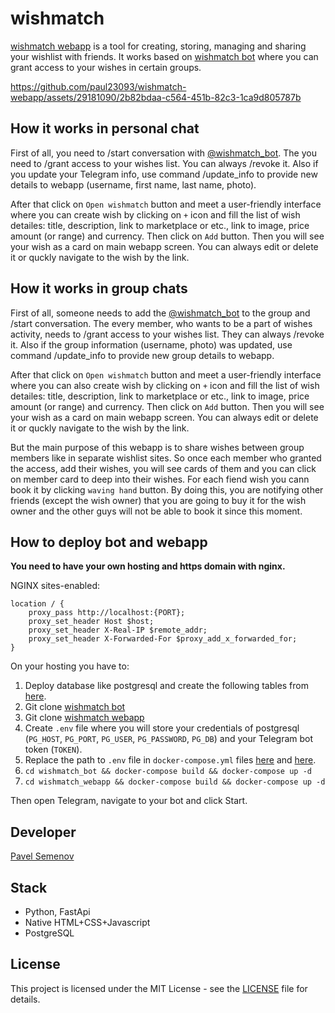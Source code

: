 # wishmatch

[wishmatch webapp](https://github.com/paul23093/wishmatch-webapp) is a tool for creating, storing, managing and sharing your wishlist with friends.
It works based on [wishmatch bot](https://github.com/paul23093/wishmatch-bot) where you can grant access to your wishes in certain groups.

https://github.com/paul23093/wishmatch-webapp/assets/29181090/2b82bdaa-c564-451b-82c3-1ca9d805787b

## How it works in personal chat

First of all, you need to /start conversation with [@wishmatch_bot](https://t.me/wishmatch_bot).
The you need to /grant access to your wishes list. You can always /revoke it.
Also if you update your Telegram info, use command /update_info to provide new details to webapp (username, first name, last name, photo).

After that click on `Open wishmatch` button and meet a user-friendly interface where you can create wish by clicking on `+` icon and fill the list of wish detailes: title, description, link to marketplace or etc., link to image, price amount (or range) and currency. Then click on `Add` button.
Then you will see your wish as a card on main webapp screen. You can always edit or delete it or quckly navigate to the wish by the link.

## How it works in group chats

First of all, someone needs to add the [@wishmatch_bot](https://t.me/wishmatch_bot) to the group and /start conversation.
The every member, who wants to be a part of wishes activity, needs to /grant access to your wishes list. They can always /revoke it.
Also if the group information (username, photo) was updated, use command /update_info to provide new group details to webapp.

After that click on `Open wishmatch` button and meet a user-friendly interface where you can also create wish by clicking on `+` icon and fill the list of wish detailes: title, description, link to marketplace or etc., link to image, price amount (or range) and currency. Then click on `Add` button.
Then you will see your wish as a card on main webapp screen. You can always edit or delete it or quckly navigate to the wish by the link.

But the main purpose of this webapp is to share wishes between group members like in separate wishlist sites. So once each member who granted the access, add their wishes, you will see cards of them and you can click on member card to deep into their wishes. For each fiend wish you cann book it by clicking `waving hand` button. By doing this, you are notifying other friends (except the wish owner) that you are going to buy it for the wish owner and the other guys will not be able to book it since this moment.

## How to deploy bot and webapp

**You need to have your own hosting and https domain with nginx.**

NGINX sites-enabled:
```
location / {
    proxy_pass http://localhost:{PORT};
    proxy_set_header Host $host;
    proxy_set_header X-Real-IP $remote_addr;
    proxy_set_header X-Forwarded-For $proxy_add_x_forwarded_for;
}
```

On your hosting you have to:
1. Deploy database like postgresql and create the following tables from [here](https://github.com/paul23093/wishmatch-bot/tree/main/tables).
2. Git clone [wishmatch bot](https://github.com/paul23093/wishmatch-bot)
3. Git clone [wishmatch webapp](https://github.com/paul23093/wishmatch-webapp)
4. Create `.env` file where you will store your credentials of postgresql (`PG_HOST`, `PG_PORT`, `PG_USER`, `PG_PASSWORD`, `PG_DB`) and your Telegram bot token (`TOKEN`).
5. Replace the path to `.env` file in `docker-compose.yml` files [here](https://github.com/paul23093/wishmatch-webapp/blob/9d23e150c5ab5beb266c7d83e83e5a4843fd86ef/docker-compose.yml#L10C10-L10C10) and [here](https://github.com/paul23093/wishmatch-bot/blob/1d6ef703cf7f489a77cb219a6efef58e35a7bdd3/docker-compose.yml#L10).
6. `cd wishmatch_bot && docker-compose build && docker-compose up -d`
7. `cd wishmatch_webapp && docker-compose build && docker-compose up -d`

Then open Telegram, navigate to your bot and click Start.

## Developer

[Pavel Semenov](https://github.com/paul23093)

## Stack

- Python, FastApi
- Native HTML+CSS+Javascript
- PostgreSQL

## License

This project is licensed under the MIT License - see the [LICENSE](LICENSE) file for details.
